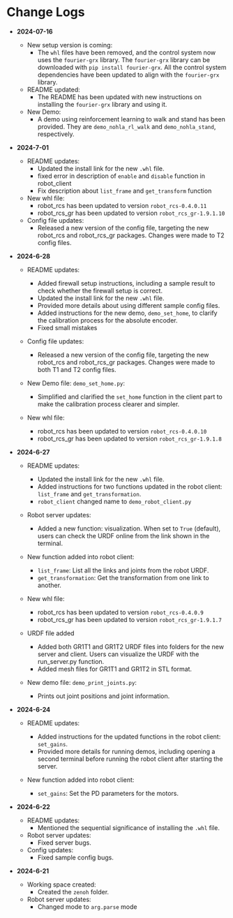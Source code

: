 # Change Logs
- **2024-07-16**
    - New setup version is coming:
        - The `whl` files have been removed, and the control system now uses the `fourier-grx` library. The `fourier-grx` library can be downloaded with `pip install fourier-grx`. All the control system dependencies have been updated to align with the `fourier-grx` library.
    - README updated:
        - The README has been updated with new instructions on installing the `fourier-grx` library and using it.
    - New Demo:
        - A demo using reinforcement learning to walk and stand has been provided. They are `demo_nohla_rl_walk` and `demo_nohla_stand`, respectively.


- **2024-7-01**
    - README updates:
        - Updated the install link for the new `.whl` file.
        - fixed error in description of `enable` and `disable` function in robot_client
        -  Fix description about `list_frame` and `get_transform` function
    - New whl file:
        - robot_rcs has been updated to version `robot_rcs-0.4.0.11`
        - robot_rcs_gr has been updated to version `robot_rcs_gr-1.9.1.10`
    - Config file updates:
        - Released a new version of the config file, targeting the new robot_rcs and robot_rcs_gr packages. Changes were made to T2 config files.


- **2024-6-28**
    - README updates:
        - Added firewall setup instructions, including a sample result to check whether the firewall setup is correct.
        - Updated the install link for the new `.whl` file.
        - Provided more details about using different sample config files.
        - Added instructions for the new demo, `demo_set_home`, to clarify the calibration process for the absolute encoder.
        - Fixed small mistakes

    - Config file updates:
        - Released a new version of the config file, targeting the new robot_rcs and robot_rcs_gr packages. Changes were made to both T1 and T2 config files.

    - New Demo file: `demo_set_home.py`:
        - Simplified and clarified the `set_home` function in the client part to make the calibration process clearer and simpler.

    - New whl file:
        - robot_rcs has been updated to version `robot_rcs-0.4.0.10`
        - robot_rcs_gr has been updated to version `robot_rcs_gr-1.9.1.8`


- **2024-6-27**
    - README updates:
        - Updated the install link for the new `.whl` file.
        - Added instructions for two functions updated in the robot client: `list_frame` and `get_transformation`.
        - `robot_client` changed name to `demo_robot_client.py`

    - Robot server updates:
        - Added a new function: visualization. When set to `True` (default), users can check the URDF online from the link shown in the terminal.

    - New function added into robot client:
        - `list_frame`: List all the links and joints from the robot URDF.
        - `get_transformation`: Get the transformation from one link to another.

    - New whl file:
        - robot_rcs has been updated to version `robot_rcs-0.4.0.9`
        - robot_rcs_gr has been updated to version `robot_rcs_gr-1.9.1.7`

    - URDF file added
        - Added both GR1T1 and GR1T2 URDF files into folders for the new server and client. Users can visualize the URDF with the run_server.py function.
        - Added mesh files for GR1T1 and GR1T2 in STL format.

    - New demo file: `demo_print_joints.py`:
        - Prints out joint positions and joint information.

- **2024-6-24**
    - README updates:
        - Added instructions for the updated functions in the robot client: `set_gains`.
        - Provided more details for running demos, including opening a second terminal before running the robot client after starting the server.

    - New function added into robot client:
        - `set_gains`: Set the PD parameters for the motors.

- **2024-6-22**
    - README updates:
        - Mentioned the sequential significance of installing the `.whl` file.
    - Robot server updates:
        - Fixed server bugs.
    - Config updates:
        - Fixed sample config bugs.

- **2024-6-21**
    - Working space created:
        - Created the `zenoh` folder.
    - Robot server updates:
        - Changed mode to `arg.parse` mode
    